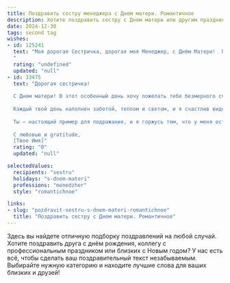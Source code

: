 ```yaml
---
title: Поздравить сестру менеджера с Днем матери. Романтичное
description: Хотите поздравить сестру с Днем матери или другим праздником? Наш ИИ создаст незабываемое поздравление, а вы обязательно выделитесь среди других.  
date: 2024-12-30
tags: second tag
wishes:
- id: 125241
  text: "Моя дорогая Сестричка, дорогая моя Менеджер, с Днём Матери!  Пусть этот день будет полон нежности, тепла и  радости, подобно солнечному свету, проникающему в самое сердце. Ты — удивительная женщина, прекрасная Сестра и заботливая Мама. Твой профессионализм восхищает, а любовь к семье греет и вдохновляет. Желаю тебе океан счастья, безбрежное море любви и  неиссякаемый источник вдохновения.  Пусть все твои мечты сбываются, а каждый день будет наполнен счастьем и гармонией.  Целую крепко!
  "
  rating: "undefined"
  updated: "null"
- id: 33475
  text: "Дорогая сестричка!
  
  С Днем матери! В этот особенный день хочу пожелать тебе безмерного счастья и любви. Ты — не только удивительная дочь, но и талантливый менеджер, как никто другой знаешь, как вдохновлять и вести за собой.
  
  Каждый твой день наполнен заботой, теплом и светом, и я счастлив видеть, как ты преображаешь мир вокруг себя. Пусть каждый миг будет полон радости, а каждый шаг — уверенности в себе.
  
  Ты — настоящий пример для подражания, и я горжусь тем, что у меня есть такая замечательная сестра. Пусть твое сердце всегда будет наполнено любовью и нежностью, а мечты сбываются, как по волшебству.
  
  С любовью и gratitude,
  [Твое Имя]"
  rating: "0"
  updated: "null"

selectedValues:
  recipients: "sestru"
  holidays: "s-dnem-materi"
  professions: "menedzher"
  style: "romantichnoe"

links:
- slug: "pozdravit-sestru-s-dnem-materi-romantichnoe"
  title: "Поздравить сестру с Днем матери. Романтичное"
---
```


Здесь вы найдете отличную подборку поздравлений на любой случай. 
Хотите поздравить друга с днём рождения, коллегу с профессиональным праздником или близких с Новым годом? У нас есть всё, чтобы сделать ваш поздравительный текст незабываемым. Выбирайте нужную категорию и находите лучшие слова для ваших близких и друзей!
